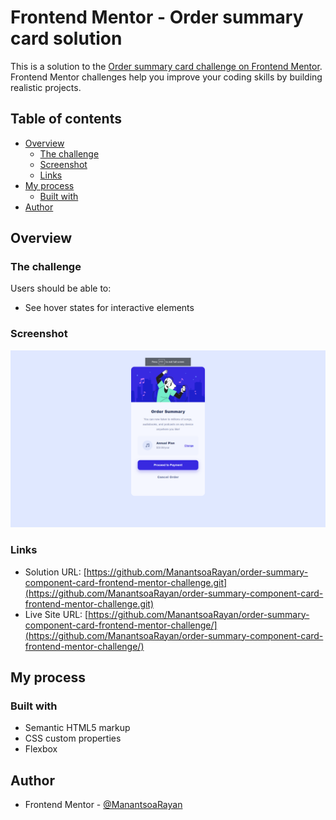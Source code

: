 # Frontend Mentor - Order summary card solution

This is a solution to the [Order summary card challenge on Frontend Mentor](https://www.frontendmentor.io/challenges/order-summary-component-QlPmajDUj). Frontend Mentor challenges help you improve your coding skills by building realistic projects.

## Table of contents

- [Overview](#overview)
  - [The challenge](#the-challenge)
  - [Screenshot](#screenshot)
  - [Links](#links)
- [My process](#my-process)
  - [Built with](#built-with)
- [Author](#author)

## Overview

### The challenge

Users should be able to:

- See hover states for interactive elements

### Screenshot

![](./Screenshot.png)

### Links

- Solution URL: [https://github.com/ManantsoaRayan/order-summary-component-card-frontend-mentor-challenge.git](https://github.com/ManantsoaRayan/order-summary-component-card-frontend-mentor-challenge.git)
- Live Site URL: [https://github.com/ManantsoaRayan/order-summary-component-card-frontend-mentor-challenge/](https://github.com/ManantsoaRayan/order-summary-component-card-frontend-mentor-challenge/)

## My process

### Built with

- Semantic HTML5 markup
- CSS custom properties
- Flexbox

## Author

- Frontend Mentor - [@ManantsoaRayan](https://www.frontendmentor.io/profile/ManantsoaRayan)
